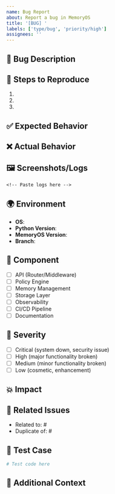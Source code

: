 ```yaml
---
name: Bug Report
about: Report a bug in MemoryOS
title: '[BUG] '
labels: ['type/bug', 'priority/high']
assignees: ''
---
```


## 🐛 **Bug Description**
<!-- Clear and concise description of the bug -->

## 🔄 **Steps to Reproduce**
1. <!-- Step 1 -->
2. <!-- Step 2 -->
3. <!-- Step 3 -->

## ✅ **Expected Behavior**
<!-- What should happen -->

## ❌ **Actual Behavior**
<!-- What actually happens -->

## 🖼️ **Screenshots/Logs**
<!-- If applicable, add screenshots or log outputs -->
```
<!-- Paste logs here -->
```

## 🌍 **Environment**
- **OS**: <!-- Ubuntu, Windows, macOS -->
- **Python Version**: <!-- 3.11, 3.12 -->
- **MemoryOS Version**: <!-- v1.0.0 or commit hash -->
- **Branch**: <!-- main, develop, feature/xyz -->

## 🔧 **Component**
<!-- Which component is affected -->
- [ ] API (Router/Middleware)
- [ ] Policy Engine
- [ ] Memory Management
- [ ] Storage Layer
- [ ] Observability
- [ ] CI/CD Pipeline
- [ ] Documentation

## 🚨 **Severity**
- [ ] Critical (system down, security issue)
- [ ] High (major functionality broken)
- [ ] Medium (minor functionality broken)
- [ ] Low (cosmetic, enhancement)

## 💥 **Impact**
<!-- Who/what is affected by this bug -->

## 🔗 **Related Issues**
<!-- Link to related issues -->
- Related to: #
- Duplicate of: #

## 🧪 **Test Case**
<!-- If you have a test that reproduces the bug -->
```python
# Test code here
```

## 📝 **Additional Context**
<!-- Any other context about the problem -->
